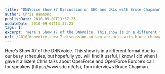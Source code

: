 ```yaml
---
title: "DNNVoice Show #7 Discussion on SEO and URLs with Bruce Chapman"
author: Chris Hammond
publishDate: 2010-09-07T13:37:23
updateDate: 2010-09-07T13:37:23
tags: []
excerpt: "Here’s Show #7 of the DNNVoice. This show is in a different format due to our busy schedules, but hopefully you will find it useful, I know I did when I gave it a listen! Chris talks about OpenForce and OpenForce Europe’s call for speakers (https://www.sdc.nl/cfs), Tom interviews Bruce Chapman."
url: /2010/dnnvoice-show-7-discussion-on-seo-and-urls-with-bruce-chapman  # Use the generated URL with year
---
```

<p>Here’s Show #7 of the DNNVoice. This show is in a different format due to our busy schedules, but hopefully you will find it useful, I know I did when I gave it a listen! Chris talks about OpenForce and OpenForce Europe’s call for speakers (https://www.sdc.nl/cfs), Tom interviews Bruce Chapman.</p><img src="https://feeds.feedburner.com/~r/dnnvoice/~4/1eQb0GqVbCM" height="1" width="1"/>
